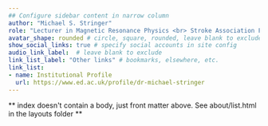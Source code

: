 ```yaml
---
## Configure sidebar content in narrow column
author: "Michael S. Stringer"
role: "Lecturer in Magnetic Resonance Physics <br> Stroke Association Fellow"
avatar_shape: rounded # circle, square, rounded, leave blank to exclude
show_social_links: true # specify social accounts in site config
audio_link_label:  # leave blank to exclude
link_list_label: "Other links" # bookmarks, elsewhere, etc.
link_list:
- name: Institutional Profile
  url: https://www.ed.ac.uk/profile/dr-michael-stringer
---
```


** index doesn't contain a body, just front matter above.
See about/list.html in the layouts folder **